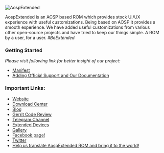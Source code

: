 
![AospExtended](https://github.com/AospExtended/.github/raw/main/profile/banner.png)


AospExtended is an AOSP based ROM which provides stock UI/UX experience with useful customizations. Being based on AOSP it provides a smooth experience. We have added useful customizations from various other open-source projects and have tried to keep our things simple. A ROM by a user, for a user. _#BeExtended_


### Getting Started

_Please visit following link for better insight of our project:_

- [Manifest](https://github.com/AospExtended/manifest)
- [Adding Official Support and Our Documentation](https://github.com/AospExtended/Documentation_and_thread-template)

### Important Links:

- [Website](http://www.aospextended.com/)
- [Download Center](https://downloads.aospextended.com/)
- [Blog](https://blog.aospextended.com/)
- [Gerrit Code Review](http://gerrit.aospextended.com/)
- [Telegram Channel](https://telegram.me/aospextended/)
- [Extended Devices](https://github.com/AospExtended-devices/)
- [Gallery](https://aospextended.com/gallery)
- [Facebook page!](https://www.facebook.com/aospextended/)
- [Twitter](https://twitter.com/AospExtendedRom)
- [Help us translate AospExtended ROM and bring it to the world!](http://translate.aospextended.com/)
